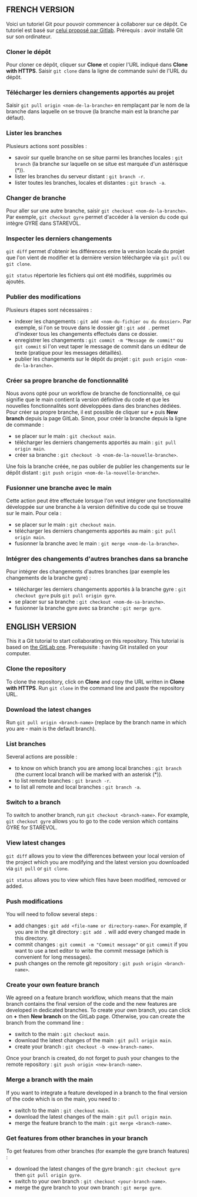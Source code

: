 ## FRENCH VERSION

Voici un tutoriel Git pour pouvoir commencer à collaborer sur ce dépôt. Ce tutoriel est basé sur [celui proposé par Gitlab](https://docs.gitlab.com/ee/gitlab-basics/start-using-git.html).
Prérequis : avoir installé Git sur son ordinateur.

### Cloner le dépôt

Pour cloner ce dépôt, cliquer sur **Clone** et copier l'URL indiqué dans **Clone with HTTPS**. Saisir `git clone` dans la ligne de commande suivi de l'URL du dépôt.

### Télécharger les derniers changements apportés au projet

Saisir `git pull origin <nom-de-la-branche>` en remplaçant par le nom de la branche dans laquelle on se trouve (la branche main est la branche par défaut).

### Lister les branches 

Plusieurs actions sont possibles :
- savoir sur quelle branche on se situe parmi les branches locales : `git branch` (la branche sur laquelle on se situe est marquée d'un astérisque (*)).
- lister les branches du serveur distant : `git branch -r`.
- lister toutes les branches, locales et distantes : `git branch -a`.

### Changer de branche

Pour aller sur une autre branche, saisir `git checkout <nom-de-la-branche>`. Par exemple, `git checkout gyre` permet d'accéder à la version du code qui intègre GYRE dans STAREVOL.

### Inspecter les derniers changements

`git diff` permet d'obtenir les différences entre la version locale du projet que l'on vient de modifier et la dernière version téléchargée via `git pull` ou `git clone`.

`git status` répertorie les fichiers qui ont été modifiés, supprimés ou ajoutés.

### Publier des modifications

Plusieurs étapes sont nécessaires :

- indexer les changements : `git add <nom-du-fichier ou du dossier>`. Par exemple, si l'on se trouve dans le dossier git : `git add .` permet d'indexer tous les changements effectués dans ce dossier.
- enregistrer les changements : `git commit -m "Message de commit"` ou `git commit` si l'on veut taper le message de commit dans un éditeur de texte (pratique pour les messages détaillés).
- publier les changements sur le dépôt du projet : `git push origin <nom-de-la-branche>`.

### Créer sa propre branche de fonctionnalité

Nous avons opté pour un workflow de branche de fonctionnalité, ce qui signifie que le main contient la version définitive du code et que les nouvelles fonctionnalités sont développées dans des branches dédiées. Pour créer sa propre branche, il est possible de cliquer sur **+** puis **New branch** depuis la page GitLab. Sinon, pour créér la branche depuis la ligne de commande :
- se placer sur le main : `git checkout main`. 
- télécharger les derniers changements apportés au main : `git pull origin main`.
- créer sa branche : `git checkout -b <nom-de-la-nouvelle-branche>`.

Une fois la branche créée, ne pas oublier de publier les changements sur le dépôt distant : `git push origin <nom-de-la-nouvelle-branche>`.

### Fusionner une branche avec le main

Cette action peut être effectuée lorsque l'on veut intégrer une fonctionnalité développée sur une branche à la version définitive du code qui se trouve sur le main. Pour cela : 
- se placer sur le main : `git checkout main`.
- télécharger les derniers changements apportés au main : `git pull origin main`. 
- fusionner la branche avec le main : `git merge <nom-de-la-branche>`.

### Intégrer des changements d'autres branches dans sa branche

Pour intégrer des changements d'autres branches (par exemple les changements de la branche gyre) :
- télécharger les derniers changements apportés à la branche gyre : `git checkout gyre` puis `git pull origin gyre`.
- se placer sur sa branche : `git checkout <nom-de-sa-branche>`.
- fusionner la branche gyre avec sa branche : `git merge gyre`.

## ENGLISH VERSION

This it a Git tutorial to start collaborating on this repository. This tutorial is based on [the GitLab one](https://docs.gitlab.com/ee/gitlab-basics/start-using-git.html).
Prerequisite : having Git installed on your computer.

### Clone the repository

To clone the repository, click on **Clone** and copy the URL written in **Clone with HTTPS**. Run `git clone` in the command line and paste the repository URL.

### Download the latest changes

Run `git pull origin <branch-name>` (replace by the branch name in which you are - main is the default branch).

### List branches 

Several actions are possible :
- to know on which branch you are among local branches : `git branch` (the current local branch will be marked with an asterisk (*)).
- to list remote branches : `git branch -r`.
- to list all remote and local branches : `git branch -a`.

### Switch to a branch

To switch to another branch, run `git checkout <branch-name>`. For example, `git checkout gyre` allows you to go to the code version which contains GYRE for STAREVOL.

### View latest changes

`git diff` allows you to view the differences between your local version of the project which you are modifying and the latest version you downloaded via `git pull` or `git clone`.

`git status` allows you to view which files have been modified, removed or added.

### Push modifications

You will need to follow several steps :

- add changes : `git add <file-name or directory-name>`. For example, if you are in the git directory : `git add .` will add every changed made in this directory.
- commit changes : `git commit -m "Commit message"` or `git commit` if you want to use a text editor to write the commit message (which is convenient for long messages).
- push changes on the remote git repository : `git push origin <branch-name>`.

### Create your own feature branch

We agreed on a feature branch workflow, which means that the main branch contains the final version of the code and the new features are developed in dedicated branches. To create your own branch, you can click on **+** then **New branch** on the GitLab page. Otherwise, you can create the branch from the command line :
- switch to the main : `git checkout main`.
- download the latest changes of the main : `git pull origin main`. 
- create your branch : `git checkout -b <new-branch-name>`.

Once your branch is created, do not forget to push your changes to the remote repository : `git push origin <new-branch-name>`.

### Merge a branch with the main

If you want to integrate a feature developed in a branch to the final version of the code which is on the main, you need to :
- switch to the main : `git checkout main`.
- download the latest changes of the main : `git pull origin main`. 
- merge the feature branch to the main : `git merge <branch-name>`.

### Get features from other branches in your branch

To get features from other branches (for example the gyre branch features) :
- download the latest changes of the gyre branch : `git checkout gyre` then `git pull origin gyre`. 
- switch to your own branch : `git checkout <your-branch-name>`.
- merge the gyre branch to your own branch : `git merge gyre`.


